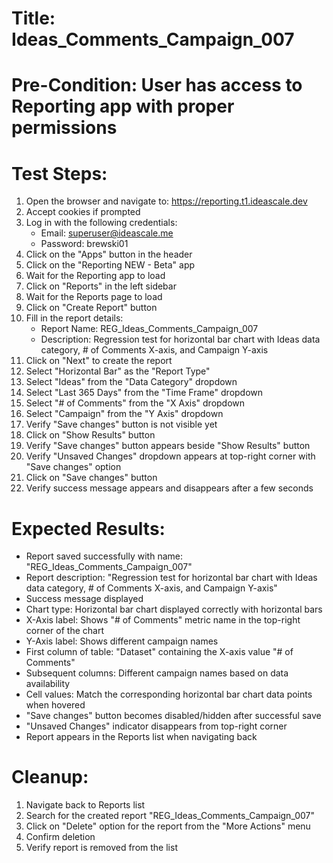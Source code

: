 # Title: Ideas_Comments_Campaign_007

# Pre-Condition: User has access to Reporting app with proper permissions

# Test Steps:
1. Open the browser and navigate to: https://reporting.t1.ideascale.dev
2. Accept cookies if prompted
3. Log in with the following credentials:
   - Email: superuser@ideascale.me
   - Password: brewski01
4. Click on the "Apps" button in the header
5. Click on the "Reporting NEW - Beta" app
6. Wait for the Reporting app to load
7. Click on "Reports" in the left sidebar
8. Wait for the Reports page to load
9. Click on "Create Report" button
10. Fill in the report details:
    - Report Name: REG_Ideas_Comments_Campaign_007
    - Description: Regression test for horizontal bar chart with Ideas data category, # of Comments X-axis, and Campaign Y-axis
11. Click on "Next" to create the report
12. Select "Horizontal Bar" as the "Report Type"
13. Select "Ideas" from the "Data Category" dropdown
14. Select "Last 365 Days" from the "Time Frame" dropdown
15. Select "# of Comments" from the "X Axis" dropdown
16. Select "Campaign" from the "Y Axis" dropdown
17. Verify "Save changes" button is not visible yet
18. Click on "Show Results" button
19. Verify "Save changes" button appears beside "Show Results" button
20. Verify "Unsaved Changes" dropdown appears at top-right corner with "Save changes" option
21. Click on "Save changes" button
22. Verify success message appears and disappears after a few seconds

# Expected Results:
- Report saved successfully with name: "REG_Ideas_Comments_Campaign_007"
- Report description: "Regression test for horizontal bar chart with Ideas data category, # of Comments X-axis, and Campaign Y-axis"
- Success message displayed
- Chart type: Horizontal bar chart displayed correctly with horizontal bars
- X-Axis label: Shows "# of Comments" metric name in the top-right corner of the chart
- Y-Axis label: Shows different campaign names
- First column of table: "Dataset" containing the X-axis value "# of Comments"
- Subsequent columns: Different campaign names based on data availability
- Cell values: Match the corresponding horizontal bar chart data points when hovered
- "Save changes" button becomes disabled/hidden after successful save
- "Unsaved Changes" indicator disappears from top-right corner
- Report appears in the Reports list when navigating back

# Cleanup:
1. Navigate back to Reports list
2. Search for the created report "REG_Ideas_Comments_Campaign_007"
3. Click on "Delete" option for the report from the "More Actions" menu
4. Confirm deletion
5. Verify report is removed from the list
